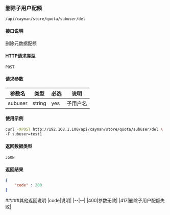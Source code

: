 ### 删除子用户配额
`/api/cayman/store/quota/subuser/del`

#### 接口说明
删除元数据配额 

#### HTTP请求类型
`POST`

#### 请求参数
|参数名|类型|必选|说明|
|--|--|--|--|
|subuser|string|yes|子用户名|

#### 使用示例
```sh
curl -XPOST http://192.168.1.100/api/cayman/store/quota/subuser/del \
-F subuser=test1
```

#### 返回数据类型
`JSON`

#### 返回结果
```json
{
    "code" : 200
}
```
#####其他返回说明
|code|说明|
|--|--|
|400|参数无效|
|417|删除子用户配额失败|